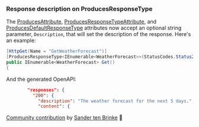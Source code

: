 ### Response description on ProducesResponseType

The [ProducesAttribute](/dotnet/api/microsoft.aspnetcore.mvc.producesattribute-1), [ProducesResponseTypeAttribute](/dotnet/api/microsoft.aspnetcore.mvc.producesresponsetypeattribute-1), and [ProducesDefaultResponseType](/dotnet/api/microsoft.aspnetcore.mvc.producesdefaultresponsetypeattribute) attributes now accept an optional string parameter, `Description`, that will set the description of the response. Here's an example:

```csharp
[HttpGet(Name = "GetWeatherForecast")]
[ProducesResponseType<IEnumerable<WeatherForecast>>(StatusCodes.Status200OK, Description = "The weather forecast for the next 5 days.")]
public IEnumerable<WeatherForecast> Get()
{
```

And the generated OpenAPI:

```json
        "responses": {
          "200": {
            "description": "The weather forecast for the next 5 days.",
            "content": {
```

[Community contribution](https://github.com/dotnet/aspnetcore/pull/58193) by [Sander ten Brinke](https://github.com/sander1095) 🙏
